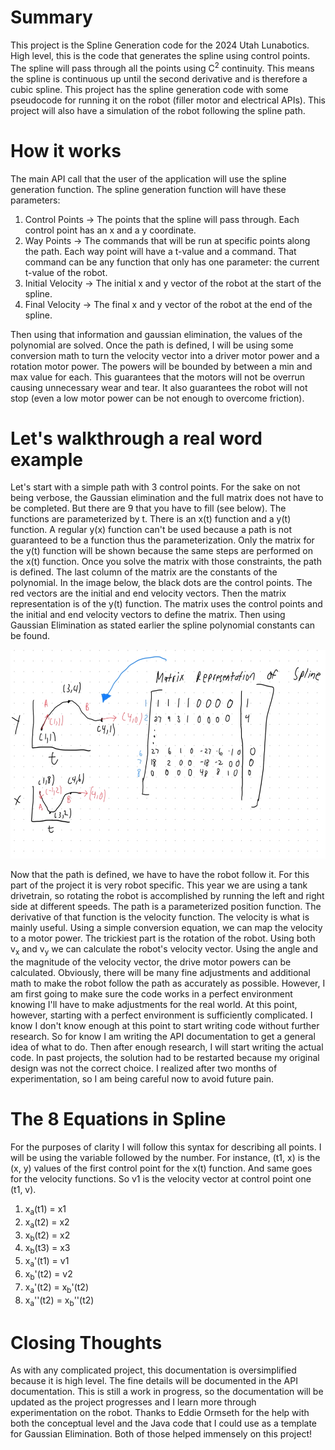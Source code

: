# Summary
This project is the Spline Generation code for the 2024 Utah Lunabotics. High level, this is the code that generates 
the spline using control points. The spline will pass through all the points using C<sup>2</sup> continuity. This 
means the spline is continuous up until the second derivative and is therefore a cubic spline. This project has the 
spline generation code with some pseudocode for running it on the robot (filler motor and electrical APIs). 
This project will also have a simulation of the robot following the spline path.

# How it works
The main API call that the user of the application will use the spline generation function. The spline generation function 
will have these parameters:
1. Control Points &rarr; The points that the spline will pass through. Each control point has an x and a y coordinate.
2. Way Points &rarr; The commands that will be run at specific points along the path. Each way point will have a t-value 
and a command. That command can be any function that only has one parameter: the current t-value of the robot.
3. Initial Velocity &rarr; The initial x and y vector of the robot at the start of the spline.
4. Final Velocity &rarr; The final x and y vector of the robot at the end of the spline.

Then using that information and gaussian elimination, the values of the polynomial are solved. Once the path is defined, 
I will be using some conversion math to turn the velocity vector into a driver motor power and a rotation motor power. 
The powers will be bounded by between a min and max value for each. This guarantees that the motors will not be overrun 
causing unnecessary wear and tear. It also guarantees the robot will not stop (even a low motor power can be not enough 
to overcome friction).

# Let's walkthrough a real word example
Let's start with a simple path with 3 control points. For the sake on not being verbose, the Gaussian elimination and 
the full matrix does not have to be completed. But there are 9 that you have to fill (see below). The functions are 
parameterized by t. There is an x(t) function and a y(t) function. A regular y(x) function can't be used because a path 
is not guaranteed to be a function thus the parameterization. Only the matrix for the y(t) function will be shown because 
the same steps are performed on the x(t) function. Once you solve the matrix with those constraints, the path is defined.
The last column of the matrix are the constants of the polynomial. In the image below, the black dots are the control 
points. The red vectors are the initial and end velocity vectors. Then the matrix representation is of the y(t) function. 
The matrix uses the control points and the initial and end velocity vectors to define the matrix. Then using Gaussian 
Elimination as stated earlier the spline polynomial constants can be found.

![Spline Example](documentation/spline_example.jpeg)

Now that the path is defined, we have to have the robot follow it. For this part of the project it is very robot specific. 
This year we are using a tank drivetrain, so rotating the robot is accomplished by running the left and right side at different 
speeds. The path is a parameterized position function. The derivative of that function is the velocity function. The 
velocity is what is mainly useful. Using a simple conversion equation, we can map the velocity to a motor power. The trickiest 
part is the rotation of the robot. Using both v<sub>x</sub> and v<sub>y</sub> we can calculate the robot's velocity vector. 
Using the angle and the magnitude of the velocity vector, the drive motor powers can be calculated. Obviously, there will 
be many fine adjustments and additional math to make the robot follow the path as accurately as possible. However, I am 
first going to make sure the code works in a perfect environment knowing I'll have to make adjustments for the real world. 
At this point, however, starting with a perfect environment is sufficiently complicated. I know I don't know enough at this 
point to start writing code without further research. So for know I am writing the API documentation to get a general idea 
of what to do. Then after enough research, I will start writing the actual code. In past projects, the solution had to be 
restarted because my original design was not the correct choice. I realized after two months of experimentation, so I am 
being careful now to avoid future pain.

# The 8 Equations in Spline
For the purposes of clarity I will follow this syntax for describing all points. I will be using the variable followed by 
the number. For instance, (t1, x) is the (x, y) values of the first control point for the x(t) function. And same goes for 
the velocity functions. So v1 is the velocity vector at control point one (t1, v).

1. x<sub>a</sub>(t1) = x1
2. x<sub>a</sub>(t2) = x2
3. x<sub>b</sub>(t2) = x2
4. x<sub>b</sub>(t3) = x3
5. x<sub>a</sub>'(t1) = v1
6. x<sub>b</sub>'(t2) = v2
7. x<sub>a</sub>'(t2) = x<sub>b</sub>'(t2)
8. x<sub>a</sub>''(t2) = x<sub>b</sub>''(t2)

# Closing Thoughts
As with any complicated project, this documentation is oversimplified because it is high level. The fine details will be 
documented in the API documentation. This is still a work in progress, so the documentation will be updated as the 
project progresses and I learn more through experimentation on the robot. Thanks to Eddie Ormseth for the help with both 
the conceptual level and the Java code that I could use as a template for Gaussian Elimination. 
Both of those helped immensely on this project! 